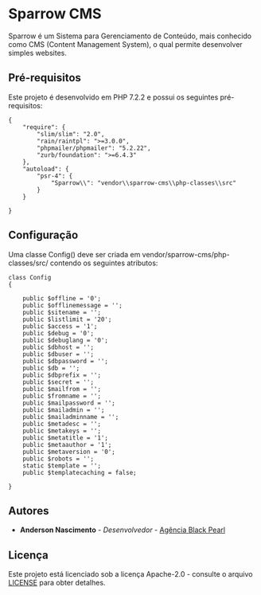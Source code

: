 # Sparrow CMS

Sparrow é um Sistema para Gerenciamento de Conteúdo, mais conhecido como CMS (Content Management System), o qual permite desenvolver simples websites.

## Pré-requisitos

Este projeto é desenvolvido em PHP 7.2.2 e possui os seguintes pré-requisitos:

```
{
    "require": {
        "slim/slim": "2.0",
        "rain/raintpl": ">=3.0.0",
        "phpmailer/phpmailer": "5.2.22",
        "zurb/foundation": ">=6.4.3"
    },
    "autoload": {
    	"psr-4": {
    		"Sparrow\\": "vendor\\sparrow-cms\\php-classes\\src"
    	}
    }

}
```
## Configuração

Uma classe Config() deve ser criada em vendor/sparrow-cms/php-classes/src/ contendo os seguintes atributos:

```
class Config
{
    
    public $offline = '0';
    public $offlinemessage = '';
    public $sitename = '';
    public $listlimit = '20';
    public $access = '1';
    public $debug = '0';
    public $debuglang = '0';
    public $dbhost = '';
    public $dbuser = '';
    public $dbpassword = '';
    public $db = '';
    public $dbprefix = '';
    public $secret = '';
    public $mailfrom = '';
    public $fromname = '';
    public $mailpassword = '';
    public $mailadmin = '';
    public $mailadminname = '';
    public $metadesc = '';
    public $metakeys = '';
    public $metatitle = '1';
    public $metaauthor = '1';
    public $metaversion = '0';
    public $robots = '';
    static $template = '';
    public $templatecaching = false;
    
}
```
## Autores

* **Anderson Nascimento** - *Desenvolvedor* - [Agência Black Pearl](https://github.com/agenciabkp)

## Licença

Este projeto está licenciado sob a licença Apache-2.0 - consulte o arquivo [LICENSE](LICENSE) para obter detalhes.

